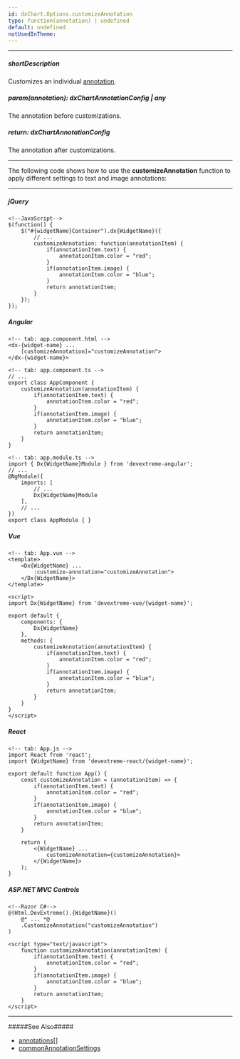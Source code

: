 ```yaml
---
id: dxChart.Options.customizeAnnotation
type: function(annotation) | undefined
default: undefined
notUsedInTheme: 
---
```

---
##### shortDescription
Customizes an individual [annotation](/api-reference/10%20UI%20Components/dxChart/1%20Configuration/commonAnnotationSettings '{basewidgetpath}/Configuration/annotations/').

##### param(annotation): dxChartAnnotationConfig | any
The annotation before customizations.

##### return: dxChartAnnotationConfig
The annotation after customizations.

---
The following code shows how to use the **customizeAnnotation** function to apply different settings to text and image annotations:

---
##### jQuery

    <!--JavaScript-->
    $(function() {
        $("#{widgetName}Container").dx{WidgetName}({
            // ...
            customizeAnnotation: function(annotationItem) {
                if(annotationItem.text) {
                    annotationItem.color = "red";
                }
                if(annotationItem.image) {
                    annotationItem.color = "blue";
                }
                return annotationItem;
            }
        });
    });

##### Angular  

    <!-- tab: app.component.html -->
    <dx-{widget-name} ...
        [customizeAnnotation]="customizeAnnotation">
    </dx-{widget-name}>

    <!-- tab: app.component.ts -->
    // ...
    export class AppComponent {
        customizeAnnotation(annotationItem) {
            if(annotationItem.text) {
                annotationItem.color = "red";
            }
            if(annotationItem.image) {
                annotationItem.color = "blue";
            }
            return annotationItem;
        }
    }

    <!-- tab: app.module.ts -->
    import { Dx{WidgetName}Module } from 'devextreme-angular';
    // ...
    @NgModule({
        imports: [
            // ...
            Dx{WidgetName}Module
        ],
        // ...
    })
    export class AppModule { }

##### Vue

    <!-- tab: App.vue -->
    <template> 
        <Dx{WidgetName} ...
            :customize-annotation="customizeAnnotation">
        </Dx{WidgetName}>
    </template>

    <script>
    import Dx{WidgetName} from 'devextreme-vue/{widget-name}';

    export default {
        components: {
            Dx{WidgetName}
        },
        methods: {
            customizeAnnotation(annotationItem) {
                if(annotationItem.text) {
                    annotationItem.color = "red";
                }
                if(annotationItem.image) {
                    annotationItem.color = "blue";
                }
                return annotationItem;
            }
        }
    }
    </script>

##### React

    <!-- tab: App.js -->
    import React from 'react';
    import {WidgetName} from 'devextreme-react/{widget-name}';

    export default function App() {
        const customizeAnnotation = (annotationItem) => {
            if(annotationItem.text) {
                annotationItem.color = "red";
            }
            if(annotationItem.image) {
                annotationItem.color = "blue";
            }
            return annotationItem;
        }

        return (
            <{WidgetName} ...
                customizeAnnotation={customizeAnnotation}>
            </{WidgetName}>
        );
    }
    
##### ASP.NET MVC Controls

    <!--Razor C#-->
    @(Html.DevExtreme().{WidgetName}()
        @* ... *@
        .CustomizeAnnotation("customizeAnnotation")
    )

    <script type="text/javascript">
        function customizeAnnotation(annotationItem) {
            if(annotationItem.text) {
                annotationItem.color = "red";
            }
            if(annotationItem.image) {
                annotationItem.color = "blue";
            }
            return annotationItem;
        }
    </script>

---

#####See Also#####
- [annotations[]]({basewidgetpath}/Configuration/annotations/)
- [commonAnnotationSettings](/api-reference/10%20UI%20Components/dxChart/1%20Configuration/commonAnnotationSettings '{basewidgetpath}/Configuration/commonAnnotationSettings/')